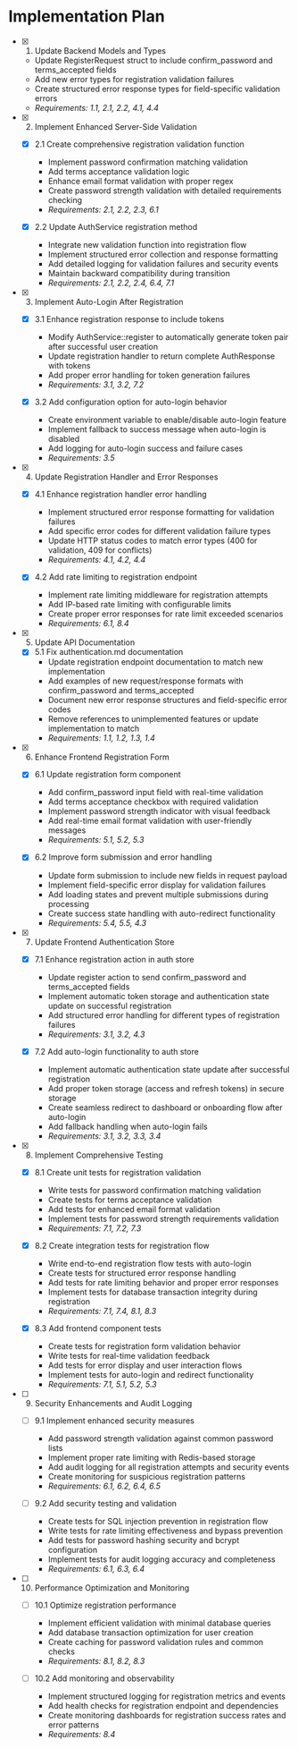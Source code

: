 # Implementation Plan

- [x] 1. Update Backend Models and Types
  - Update RegisterRequest struct to include confirm_password and terms_accepted fields
  - Add new error types for registration validation failures
  - Create structured error response types for field-specific validation errors
  - _Requirements: 1.1, 2.1, 2.2, 4.1, 4.4_

- [x] 2. Implement Enhanced Server-Side Validation
  - [x] 2.1 Create comprehensive registration validation function
    - Implement password confirmation matching validation
    - Add terms acceptance validation logic
    - Enhance email format validation with proper regex
    - Create password strength validation with detailed requirements checking
    - _Requirements: 2.1, 2.2, 2.3, 6.1_

  - [x] 2.2 Update AuthService registration method
    - Integrate new validation function into registration flow
    - Implement structured error collection and response formatting
    - Add detailed logging for validation failures and security events
    - Maintain backward compatibility during transition
    - _Requirements: 2.1, 2.2, 2.4, 6.4, 7.1_

- [x] 3. Implement Auto-Login After Registration
  - [x] 3.1 Enhance registration response to include tokens
    - Modify AuthService::register to automatically generate token pair after successful user creation
    - Update registration handler to return complete AuthResponse with tokens
    - Add proper error handling for token generation failures
    - _Requirements: 3.1, 3.2, 7.2_

  - [x] 3.2 Add configuration option for auto-login behavior
    - Create environment variable to enable/disable auto-login feature
    - Implement fallback to success message when auto-login is disabled
    - Add logging for auto-login success and failure cases
    - _Requirements: 3.5_

- [x] 4. Update Registration Handler and Error Responses
  - [x] 4.1 Enhance registration handler error handling
    - Implement structured error response formatting for validation failures
    - Add specific error codes for different validation failure types
    - Update HTTP status codes to match error types (400 for validation, 409 for conflicts)
    - _Requirements: 4.1, 4.2, 4.4_

  - [x] 4.2 Add rate limiting to registration endpoint
    - Implement rate limiting middleware for registration attempts
    - Add IP-based rate limiting with configurable limits
    - Create proper error responses for rate limit exceeded scenarios
    - _Requirements: 6.1, 8.4_

- [x] 5. Update API Documentation
  - [x] 5.1 Fix authentication.md documentation
    - Update registration endpoint documentation to match new implementation
    - Add examples of new request/response formats with confirm_password and terms_accepted
    - Document new error response structures and field-specific error codes
    - Remove references to unimplemented features or update implementation to match
    - _Requirements: 1.1, 1.2, 1.3, 1.4_

- [x] 6. Enhance Frontend Registration Form
  - [x] 6.1 Update registration form component
    - Add confirm_password input field with real-time validation
    - Add terms acceptance checkbox with required validation
    - Implement password strength indicator with visual feedback
    - Add real-time email format validation with user-friendly messages
    - _Requirements: 5.1, 5.2, 5.3_

  - [x] 6.2 Improve form submission and error handling
    - Update form submission to include new fields in request payload
    - Implement field-specific error display for validation failures
    - Add loading states and prevent multiple submissions during processing
    - Create success state handling with auto-redirect functionality
    - _Requirements: 5.4, 5.5, 4.3_

- [x] 7. Update Frontend Authentication Store
  - [x] 7.1 Enhance registration action in auth store
    - Update register action to send confirm_password and terms_accepted fields
    - Implement automatic token storage and authentication state update on successful registration
    - Add structured error handling for different types of registration failures
    - _Requirements: 3.1, 3.2, 4.3_

  - [x] 7.2 Add auto-login functionality to auth store
    - Implement automatic authentication state update after successful registration
    - Add proper token storage (access and refresh tokens) in secure storage
    - Create seamless redirect to dashboard or onboarding flow after auto-login
    - Add fallback handling when auto-login fails
    - _Requirements: 3.1, 3.2, 3.3, 3.4_

- [x] 8. Implement Comprehensive Testing
  - [x] 8.1 Create unit tests for registration validation
    - Write tests for password confirmation matching validation
    - Create tests for terms acceptance validation
    - Add tests for enhanced email format validation
    - Implement tests for password strength requirements validation
    - _Requirements: 7.1, 7.2, 7.3_

  - [x] 8.2 Create integration tests for registration flow
    - Write end-to-end registration flow tests with auto-login
    - Create tests for structured error response handling
    - Add tests for rate limiting behavior and proper error responses
    - Implement tests for database transaction integrity during registration
    - _Requirements: 7.1, 7.4, 8.1, 8.3_

  - [x] 8.3 Add frontend component tests
    - Create tests for registration form validation behavior
    - Write tests for real-time validation feedback
    - Add tests for error display and user interaction flows
    - Implement tests for auto-login and redirect functionality
    - _Requirements: 7.1, 5.1, 5.2, 5.3_

- [ ] 9. Security Enhancements and Audit Logging
  - [ ] 9.1 Implement enhanced security measures
    - Add password strength validation against common password lists
    - Implement proper rate limiting with Redis-based storage
    - Add audit logging for all registration attempts and security events
    - Create monitoring for suspicious registration patterns
    - _Requirements: 6.1, 6.2, 6.4, 6.5_

  - [ ] 9.2 Add security testing and validation
    - Create tests for SQL injection prevention in registration flow
    - Write tests for rate limiting effectiveness and bypass prevention
    - Add tests for password hashing security and bcrypt configuration
    - Implement tests for audit logging accuracy and completeness
    - _Requirements: 6.1, 6.3, 6.4_

- [ ] 10. Performance Optimization and Monitoring
  - [ ] 10.1 Optimize registration performance
    - Implement efficient validation with minimal database queries
    - Add database transaction optimization for user creation
    - Create caching for password validation rules and common checks
    - _Requirements: 8.1, 8.2, 8.3_

  - [ ] 10.2 Add monitoring and observability
    - Implement structured logging for registration metrics and events
    - Add health checks for registration endpoint and dependencies
    - Create monitoring dashboards for registration success rates and error patterns
    - _Requirements: 8.4_